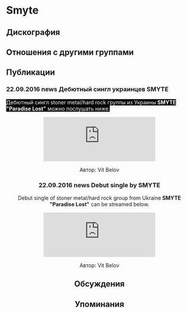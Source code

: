 # Smyte



## Дискография


## Отношения с другими группами


## Публикации

### 22.09.2016 news Дебютный сингл украинцев SMYTE

<p><font color="#ffffff" style="background-color: rgb(0, 0, 0);">Дебютный сингл stoner metal/hard rock группы из Украины<strong> SMYTE "Paradise Lost"</strong> можно послушать ниже.</font></p><p><font color="#ffffff" style="background-color: rgb(0, 0, 0);"></font><center><iframe style="border: 0; width: 60%; height: 120px;" src="https://bandcamp.com/EmbeddedPlayer/album=2918550113/size=large/bgcol=ffffff/linkcol=0687f5/tracklist=false/artwork=small/transparent=true/" seamless><a href="http://metalscraprecords.bandcamp.com/album/smyte-paradise-lost">SMYTE “Paradise Lost” by Metal Scrap Records</a></iframe></p>
Автор: Vit Belov

### 22.09.2016 news Debut single by SMYTE

<p>Debut single of stoner metal/hard rock group from Ukraine<strong> SMYTE "Paradise Lost"</strong> can be streamed below.</p><p><center><iframe style="border: 0; width: 60%; height: 120px;" src="https://bandcamp.com/EmbeddedPlayer/album=2918550113/size=large/bgcol=ffffff/linkcol=0687f5/tracklist=false/artwork=small/transparent=true/" seamless><a href="http://metalscraprecords.bandcamp.com/album/smyte-paradise-lost">SMYTE “Paradise Lost” by Metal Scrap Records</a></iframe></p>
Автор: Vit Belov


## Обсуждения


## Упоминания

